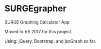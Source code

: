 # SURGEgrapher
SURGE Graphing Calculator App

Moved to VS 2017 for this project.

Using: jQuery, Bootstrap, and jsxGraph so far.
